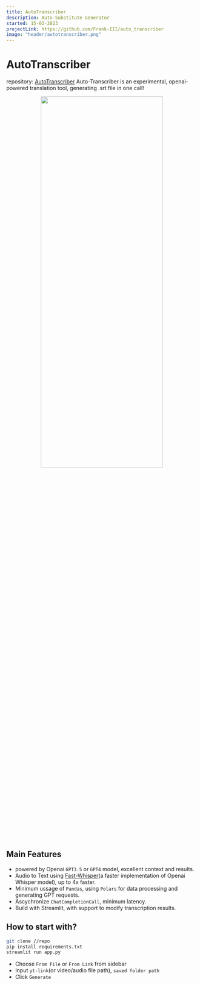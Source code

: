 ```yaml
---
title: AutoTranscriber
description: Auto-Substitute Generator
started: 15-02-2023
projectLink: https://github.com/Frank-III/auto_transcriber
image: "header/autotranscriber.png"
---
```


# AutoTranscriber 
repository: [AutoTranscriber](https://github.com/Frank-III/auto_transcriber)
Auto-Transcriber is an experimental, openai-powered translation tool, generating .srt file in one call!
<p align="center">
  <img src="/images/content/20230330235522.png" width="80%" height="50%"/>
</p>

## Main Features
- powered by Openai `GPT3.5` or `GPT4` model, excellent context and results. 
- Audio to Text using [Fast-Whisper](https://github.com/guillaumekln/faster-whisper)(a faster implementation of Openai Whisper model), up to 4x faster.
- Minimum ussage of `Pandas`, using `Polars` for data processing and generating GPT requests.
- Ascychronize `ChatCompletionCall`, minimum latency.
- Build with Streamlit, with support to modify transcription results.

## How to start with?
```bash 
git clone //repo
pip install requirements.txt
streamlit run app.py
```

- Choose `From File` or `From Link` from sidebar
- Input `yt-link`(or video/audio file path), `saved folder path`
- Click `Generate`

